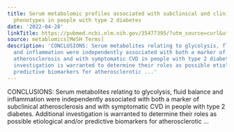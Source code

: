 ```yaml
---
title: Serum metabolomic profiles associated with subclinical and clinical cardiovascular
  phenotypes in people with type 2 diabetes
date: '2022-04-28'
linkTitle: https://pubmed.ncbi.nlm.nih.gov/35477395/?utm_source=curl&utm_medium=rss&utm_campaign=pubmed-2&utm_content=1Zkrxt7ktlCbHBXEV3v65xxSnkSWNsJ1A6Fq3gBniKhGfIUslK&fc=20210907212339&ff=20220429212319&v=2.17.6
source: metablomics[MeSH Terms]
description: 'CONCLUSIONS: Serum metabolites relating to glycolysis, fluid balance
  and inflammation were independently associated with both a marker of subclinical
  atherosclerosis and with symptomatic CVD in people with type 2 diabetes. Additional
  investigation is warranted to determine their roles as possible etiological and/or
  predictive biomarkers for atherosclerotic ...'
---
```

CONCLUSIONS: Serum metabolites relating to glycolysis, fluid balance and inflammation were independently associated with both a marker of subclinical atherosclerosis and with symptomatic CVD in people with type 2 diabetes. Additional investigation is warranted to determine their roles as possible etiological and/or predictive biomarkers for atherosclerotic ...